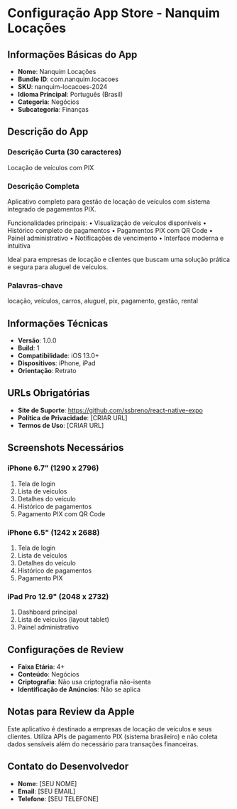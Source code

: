 # Configuração App Store - Nanquim Locações

## Informações Básicas do App
- **Nome**: Nanquim Locações
- **Bundle ID**: com.nanquim.locacoes
- **SKU**: nanquim-locacoes-2024
- **Idioma Principal**: Português (Brasil)
- **Categoria**: Negócios
- **Subcategoria**: Finanças

## Descrição do App
### Descrição Curta (30 caracteres)
Locação de veículos com PIX

### Descrição Completa
Aplicativo completo para gestão de locação de veículos com sistema integrado de pagamentos PIX. 

Funcionalidades principais:
• Visualização de veículos disponíveis
• Histórico completo de pagamentos
• Pagamentos PIX com QR Code
• Painel administrativo
• Notificações de vencimento
• Interface moderna e intuitiva

Ideal para empresas de locação e clientes que buscam uma solução prática e segura para aluguel de veículos.

### Palavras-chave
locação, veículos, carros, aluguel, pix, pagamento, gestão, rental

## Informações Técnicas
- **Versão**: 1.0.0
- **Build**: 1
- **Compatibilidade**: iOS 13.0+
- **Dispositivos**: iPhone, iPad
- **Orientação**: Retrato

## URLs Obrigatórias
- **Site de Suporte**: https://github.com/ssbreno/react-native-expo
- **Política de Privacidade**: [CRIAR URL]
- **Termos de Uso**: [CRIAR URL]

## Screenshots Necessários
### iPhone 6.7" (1290 x 2796)
1. Tela de login
2. Lista de veículos  
3. Detalhes do veículo
4. Histórico de pagamentos
5. Pagamento PIX com QR Code

### iPhone 6.5" (1242 x 2688)
1. Tela de login
2. Lista de veículos
3. Detalhes do veículo
4. Histórico de pagamentos
5. Pagamento PIX

### iPad Pro 12.9" (2048 x 2732)
1. Dashboard principal
2. Lista de veículos (layout tablet)
3. Painel administrativo

## Configurações de Review
- **Faixa Etária**: 4+
- **Conteúdo**: Negócios
- **Criptografia**: Não usa criptografia não-isenta
- **Identificação de Anúncios**: Não se aplica

## Notas para Review da Apple
Este aplicativo é destinado a empresas de locação de veículos e seus clientes. Utiliza APIs de pagamento PIX (sistema brasileiro) e não coleta dados sensíveis além do necessário para transações financeiras.

## Contato do Desenvolvedor
- **Nome**: [SEU NOME]
- **Email**: [SEU EMAIL]
- **Telefone**: [SEU TELEFONE]

